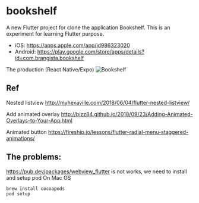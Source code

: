 # bookshelf

A new Flutter project for clone the application Bookshelf. This is an experiment for learning Flutter purpose.
- iOS: https://apps.apple.com/app/id986323020
- Android: https://play.google.com/store/apps/details?id=com.brangista.bookshelf

The production (React Native/Expo)
![Bookshelf](https://is5-ssl.mzstatic.com/image/thumb/Purple113/v4/73/a9/a7/73a9a724-7174-4a74-d3c9-cbee243d3dc2/pr_source.png/690x0w.jpg)

## Ref

Nested listview
http://myhexaville.com/2018/06/04/flutter-nested-listview/

Add animated overlay 
http://bizz84.github.io/2018/09/23/Adding-Animated-Overlays-to-Your-App.html

Animated button
https://fireship.io/lessons/flutter-radial-menu-staggered-animations/

## The problems:

https://pub.dev/packages/webview_flutter is not works, we need to install and setup pod
On Mac OS
```
brew install cocoapods
pod setup
```

